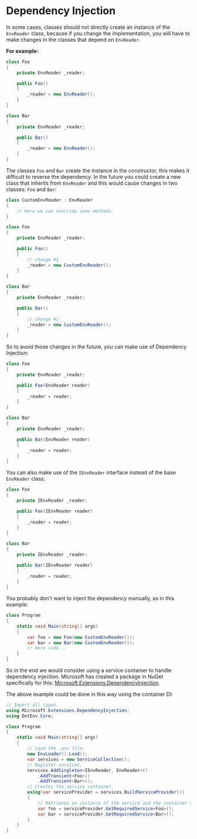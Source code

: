 # Dependency Injection

In some cases, classes should not directly create an instance of the `EnvReader` class, because if you change the implementation, you will have to make changes in the classes that depend on `EnvReader`.

**For example:**
```cs
class Foo
{
    private EnvReader _reader;

    public Foo()
    {
        _reader = new EnvReader();
    }
}

class Bar
{
    private EnvReader _reader;

    public Bar()
    {
        _reader = new EnvReader();
    }
}
```

The classes `Foo` and `Bar` create the instance in the constructor, this makes it difficult to reverse the dependency. In the future you could create a new class that inherits from `EnvReader` and this would cause changes in two classes: `Foo` and `Bar`:
```cs
class CustomEnvReader : EnvReader
{
    // Here we can override some methods.
}

class Foo
{
    private EnvReader _reader;

    public Foo()
    {
        // change #1
        _reader = new CustomEnvReader();
    }
}

class Bar
{
    private EnvReader _reader;

    public Bar()
    {
        // change #2
        _reader = new CustomEnvReader();
    }
}
```
So to avoid those changes in the future, you can make use of Dependency Injection:
```cs
class Foo
{
    private EnvReader _reader;

    public Foo(EnvReader reader)
    {
        _reader = reader;
    }
}

class Bar
{
    private EnvReader _reader;

    public Bar(EnvReader reader)
    {
        _reader = reader;
    }
}
```
You can also make use of the `IEnvReader` interface instead of the base `EnvReader` class:
```cs
class Foo
{
    private IEnvReader _reader;

    public Foo(IEnvReader reader)
    {
        _reader = reader;
    }
}

class Bar
{
    private IEnvReader _reader;

    public Bar(IEnvReader reader)
    {
        _reader = reader;
    }
}
```
You probably don't want to inject the dependency manually, as in this example:
```cs
class Program
{
    static void Main(string[] args)
    {
        var foo = new Foo(new CustomEnvReader());
        var bar = new Bar(new CustomEnvReader());
        // more code...
    }
}
```
So in the end we would consider using a service container to handle dependency injection. Microsoft has created a package in NuGet specifically for this: [Microsoft.Extensions.DependencyInjection](https://www.nuget.org/packages/Microsoft.Extensions.DependencyInjection).

The above example could be done in this way using the container DI:
```cs
// Import all types.
using Microsoft.Extensions.DependencyInjection;
using DotEnv.Core;

class Program
{
    static void Main(string[] args)
    {
        // Load the .env file.
        new EnvLoader().Load();
        var services = new ServiceCollection();
        // Register services.
        services.AddSingleton<IEnvReader, EnvReader>()
            .AddTransient<Foo>()
            .AddTransient<Bar>();
        // Creates the service container.
        using(var serviceProvider = services.BuildServiceProvider())
        {
            // Retrieves an instance of the service and the container resolves the dependencies.
            var foo = serviceProvider.GetRequiredService<Foo>();
            var bar = serviceProvider.GetRequiredService<Bar>();
        }
    }
}
```